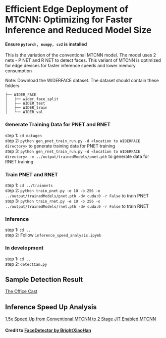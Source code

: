 # Efficient Edge Deployment of MTCNN: Optimizing for Faster Inference and Reduced Model Size

#### Ensure ``pytorch, numpy, cv2`` is installed 

This is the variation of the conventional MTCNN model. The model uses 2 nets - P NET and R NET to detect faces.
This variant of MTCNN is optimized for edge devices for faster inference speeds and lower memory consumption

Note: Download the WIDERFACE dataset. The dataset should contain these folders
```
├── WIDER_FACE
│   ├── wider_face_split
│   ├── WIDER_test
│   ├── WIDER_train
│   └── WIDER_val
```

### Generate Training Data for PNET and RNET
step 1: `cd datagen`  
step 2: `python gen_pnet_train_run.py -d <location to WIDERFACE directory>` to generate training data for PNET training  
step 3: `python gen_rnet_train_run.py -d <location to WIDERFACE directory> -m ../output/trainedModels/pnet.pth` to generate data for RNET training  

### Train PNET and RNET
step 1: `cd ../trainnets`  
step 2: `python train_pnet.py -e 10 -b 256 -o ../output/trainedModels/pnet.pth -dv cuda:0 -r False` to train PNET  
step 3: `python train_rnet.py -e 10 -b 256 -o ../output/trainedModels/rnet.pth -dv cuda:0 -r False` to train RNET  

### Inference
step 1: `cd ..`  
step 2: Follow ``inference_speed_analysis.ipynb``

### In development  
step 1: `cd ..`  
step 2: `detectCam.py`

## Sample Detection Result
[The Office Cast](sample_detection.png)

## Inference Speed Up Analysis
[1.5x Speed Up from Conventional MTCNN to 2 Stage JIT Enabled MTCNN](analysis.png)

#### Credit to [FaceDetector by BrightXiaoHan](https://github.com/BrightXiaoHan/FaceDetector)

